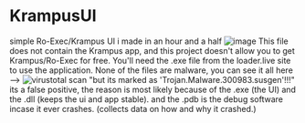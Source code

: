 # KrampusUI
simple Ro-Exec/Krampus UI i made in an hour and a half
![image](https://github.com/LokoBurrito/KrampusUI/assets/81943357/7ffe841f-12e4-4de9-a747-e488b7a7e0e2)
This file does not contain the Krampus app, and this project doesn't allow you to get Krampus/Ro-Exec for free. You'll need the .exe file from the loader.live site to use the application.
None of the files are malware, you can see it all here --> ![virustotal scan]([https://github.com/LokoBurrito/KrampusUI/assets/81943357/7ffe841f-12e4-4de9-a747-e488b7a7e0e2](https://www.virustotal.com/gui/file/725af0ab61716cf5632b42f3dcf06f252d6b68dd75a204434eb6bbae1f52c2d9/detection)https://www.virustotal.com/gui/file/725af0ab61716cf5632b42f3dcf06f252d6b68dd75a204434eb6bbae1f52c2d9/detection)
"but its marked as 'Trojan.Malware.300983.susgen'!!!" its a false positive, the reason is most likely because of the .exe (the UI) and the .dll (keeps the ui and app stable). and the .pdb is the debug software incase it ever crashes. (collects data on how and why it crashed.) 
